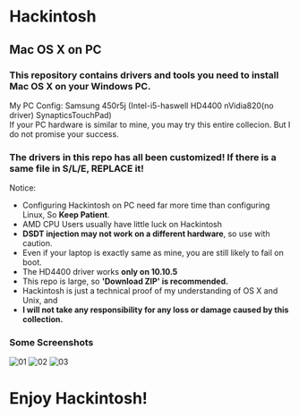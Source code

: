 # Hackintosh
## Mac OS X on PC

### This repository contains drivers and tools you need to install Mac OS X on your Windows PC.

My PC Config: Samsung 450r5j (Intel-i5-haswell HD4400 nVidia820(no driver) SynapticsTouchPad)  
If your PC hardware is similar to mine, you may try this entire collecion. But I do not promise your success.  

### The drivers in this repo has all been customized! If there is a same file in S/L/E, REPLACE it!

Notice:
 - Configuring Hackintosh on PC need far more time than configuring Linux, So **Keep Patient**.
 - AMD CPU Users usually have little luck on Hackintosh
 - **DSDT injection may not work on a different hardware**, so use with caution.
 - Even if your laptop is exactly same as mine, you are still likely to fail on boot.
 - The HD4400 driver works **only on 10.10.5**
 - This repo is large, so **'Download ZIP' is recommended.**
 - Hackintosh is just a technical proof of my understanding of OS X and Unix, and
 - **I will not take any responsibility for any loss or damage caused by this collection.**
 
### Some Screenshots
![01](https://raw.githubusercontent.com/LER0ever/Hackintosh/master/Screenshots/01.png)
![02](https://raw.githubusercontent.com/LER0ever/Hackintosh/master/Screenshots/02.png)
![03](https://raw.githubusercontent.com/LER0ever/Hackintosh/master/Screenshots/03.png)

# Enjoy Hackintosh!  


